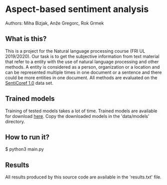# Aspect-based sentiment analysis
Authors: Miha Bizjak, Anže Gregorc, Rok Grmek

## What is this?
This is a project for the Natural language processing course (FRI UL 2019/2020).
Our task is to get the subjective information from text material that refer to a entity with the use of natural language processing and other methods.
A entity is considered as a person, organization or a location and can be represented multiple times in one document or a sentence and there could be more entities in one document.
All methods are evaluated on the [SentiCoref 1.0](https://www.clarin.si/repository/xmlui/handle/11356/1285) data set.

## Trained models
Training of tested models takes a lot of time.
Trained models are available for download [here](TODO-link).
Copy the downloaded models in the 'data/models' directory.

## How to run it?
$ python3 main.py

## Results
All results produced by this source code are available in the 'results.txt' file.
